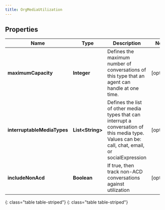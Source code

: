 ```yaml
---
title: OrgMediaUtilization
---
```


## Properties

| Name | Type | Description | Notes |
| ------------ | ------------- | ------------- | ------------- |
| **maximumCapacity** | **Integer** | Defines the maximum number of conversations of this type that an agent can handle at one time. |  [optional] |
| **interruptableMediaTypes** | **List&lt;String&gt;** | Defines the list of other media types that can interrupt a conversation of this media type.  Values can be: call, chat, email, or socialExpression |  [optional] |
| **includeNonAcd** | **Boolean** | If true, then track non-ACD conversations against utilization |  [optional] |
{: class="table table-striped"}
{: class="table table-striped"}


